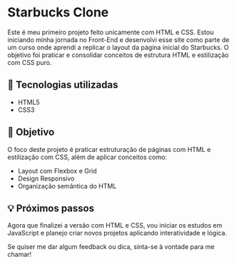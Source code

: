 # Starbucks Clone

Este é meu primeiro projeto feito unicamente com HTML e CSS. Estou iniciando minha jornada no Front-End e desenvolvi esse site como parte de um curso onde aprendi a replicar o layout da página inicial do Starbucks. O objetivo foi praticar e consolidar conceitos de estrutura HTML e estilização com CSS puro.

## 🚀 Tecnologias utilizadas

- HTML5
- CSS3

## 🎯 Objetivo

O foco deste projeto é praticar estruturação de páginas com HTML e estilização com CSS, além de aplicar conceitos como:
- Layout com Flexbox e Grid
- Design Responsivo
- Organização semântica do HTML

  
## 💡 Próximos passos

Agora que finalizei a versão com HTML e CSS, vou iniciar os estudos em JavaScript e planejo criar novos projetos aplicando interatividade e lógica.


Se quiser me dar algum feedback ou dica, sinta-se à vontade para me chamar!
